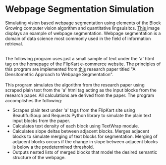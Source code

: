 # Webpage Segmentation Simulation
Simulating vision based webpage segmentation using elements of the Block Growing computer vision algorithm and quantitative lingsuisitcs. <a href="https://d3i71xaburhd42.cloudfront.net/13c93315a70ffe9746f7857be4ee0aa2c4326803/1-Figure1-1.png">This </a> image displays an example of webpage  segmentation. Webpage segmentation is a domain of data science most commonly used in the field of information retrieval.<p>
<br>The following program uses just a small sample of text under the 'a' html tag on the homepage of the FlipKart e-commerce website. The principles of this program are implemented from <a href="https://www.researchgate.net/publication/221614096_A_Densitometric_Approach_to_Web_Page_Segmentation">this</a> research paper titled "A Densitometric Approach to Webpage Segmentation".</br>
<br>This program  simulates the algorithm from the research paper using scraped plain text from the 'a' html tag acting as the input blocks from the research paper. All calculations are derived from the paper. The program accomplishes the following:</br>
 <ul>
  <li>Scrapes plain text under 'a' tags from the FlipKart site using BeautifulSoup and Requests Python library to simulate the plain text input blocks from the paper.</li>
  <li>Calculates text density of each block using TextWrap module.</li>
  <li>Calculates slope deltas between adjacent blocks. Merges adjacent blocks to simulate merging of text blocks for segmentation. Merging of adjacent blocks occurs if the change in slope between adjacent blocks is below a the predetermined threshold.</li>
  <li>Outputs nested lists of merged blocks that model the desired semantic structure of the webpage.</li>
  
